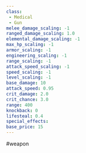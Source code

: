 ```yaml
---
class: 
 - Medical
 - Gun
melee_damage_scaling: -1
ranged_damage_scaling: 1.0
elemental_damage_scaling: -1
max_hp_scaling: -1
armor_scaling: -1
engineering_scaling: -1
range_scaling: -1
attack_speed_scaling: -1
speed_scaling: -1
level_scaling: -1
base_damage: 10
attack_speed: 0.95
crit_damage: 2.0
crit_chance: 3.0
range: 400
knockback: 0
lifesteal: 0.4
special_effects: 
base_price: 15
---
```

#weapon